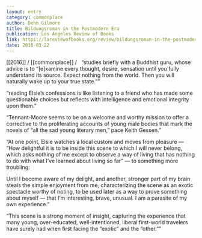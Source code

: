 ```yaml
---
layout: entry
category: commonplace
author: Dehn Gilmore
title: Bildungsroman in the Postmodern Era
publication: Los Angeles Review of Books
link: https://lareviewofbooks.org/review/bildungsroman-in-the-postmodern-era/
date: 2016-03-22
---
```


[[2016]] / [[commonplace]] / 
 
“studies briefly with a Buddhist guru, whose advice is to “[e]xamine every thought, desire, sensation until you fully understand its source. Expect nothing from the world. Then you will naturally wake up to your true state.””

“reading Elsie’s confessions is like listening to a friend who has made some questionable choices but reflects with intelligence and emotional integrity upon them.”

“Tennant-Moore seems to be on a welcome and worthy mission to offer a corrective to the proliferating accounts of young male bodies that mark the novels of “all the sad young literary men,” pace Keith Gessen.”

“At one point, Elsie watches a local custom and moves from pleasure — “How delightful it is to be inside this scene to which I will never belong, which asks nothing of me except to observe a way of living that has nothing to do with what I’ve learned about living so far” — to something more troubling:

Until I become aware of my delight, and another, stronger part of my brain steals the simple enjoyment from me, characterizing the scene as an exotic spectacle worthy of noting, to be used later as a way to prove something about myself — that I’m interesting, brave, unusual. I am a parasite of my own experience.”

“This scene is a strong moment of insight, capturing the experience that many young, over-educated, well-intentioned, liberal first-world travelers have surely had when first facing the “exotic” and the “other.””
